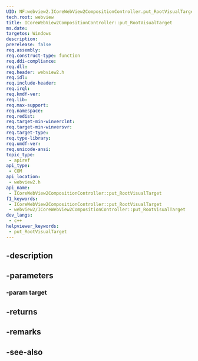 ```yaml
---
UID: NF:webview2.ICoreWebView2CompositionController.put_RootVisualTarget
tech.root: webview
title: ICoreWebView2CompositionController::put_RootVisualTarget
ms.date: 
targetos: Windows
description: 
prerelease: false
req.assembly: 
req.construct-type: function
req.ddi-compliance: 
req.dll: 
req.header: webview2.h
req.idl: 
req.include-header: 
req.irql: 
req.kmdf-ver: 
req.lib: 
req.max-support: 
req.namespace: 
req.redist: 
req.target-min-winverclnt: 
req.target-min-winversvr: 
req.target-type: 
req.type-library: 
req.umdf-ver: 
req.unicode-ansi: 
topic_type:
 - apiref
api_type:
 - COM
api_location:
 - webview2.h
api_name:
 - ICoreWebView2CompositionController::put_RootVisualTarget
f1_keywords:
 - ICoreWebView2CompositionController::put_RootVisualTarget
 - webview2/ICoreWebView2CompositionController::put_RootVisualTarget
dev_langs:
 - c++
helpviewer_keywords:
 - put_RootVisualTarget
---
```


## -description

## -parameters

### -param target

## -returns

## -remarks

## -see-also

